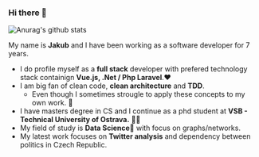 ### Hi there 👋
![Anurag's github stats](https://github-readme-stats.vercel.app/api?username=plesnikjakub&count_private=true&hide=prs,issues)

My name is **Jakub** and I have been working as a software developer for 7 years. 

- I do profile myself as a **full stack** developer with prefered technology stack containign **Vue.js, .Net / Php Laravel**.:heart:
- I am big fan of clean code, **clean architecture** and **TDD**.
    - Even though I sometimes strougle to apply these concepts to my own work. :see_no_evil:
- I have masters degree in CS and I continue as a phd student at **VSB - Technical University of Ostrava.** :man_teacher:
- My field of study is **Data Science**:test_tube: with focus on graphs/networks. 
- My latest work focuses on **Twitter analysis** and dependency between politics in Czech Republic.
